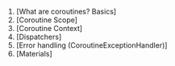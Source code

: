 1. [What are coroutines? Basics]
2. [Coroutine Scope]
3. [Coroutine Context]
4. [Dispatchers]
5. [Error handling (CoroutineExceptionHandler)]
6. [Materials]
